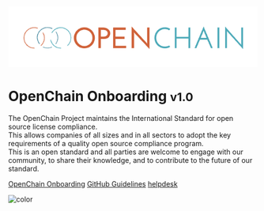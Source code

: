 ![logo](./img/logo_1.png ':no-zoom')

# OpenChain Onboarding <small>v1.0</small> 
The OpenChain Project maintains the International Standard for open source license compliance. <br>
This allows companies of all sizes and in all sectors to adopt the key requirements of a quality open source compliance program. <br>
This is an open standard and all parties are welcome to engage with our community, to share their knowledge, and to contribute to the future of our<br> standard.

[OpenChain Onboarding](Introduction.md)
[GitHub Guidelines](https://openchain-project.github.io/github_training/)
[helpdesk](mailto:helpdesk@lists.openchainproject.org)

![color](#f6f8fa)
